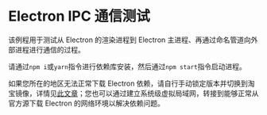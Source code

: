 # Electron IPC 通信测试

该例程用于测试从 Electron 的渲染进程到 Electron 主进程、再通过命名管道向外部进程进行通信的过程。

请通过`npm i`或`yarn`指令进行依赖库安装，然后通过`npm start`指令启动进程。

如果您所在的地区无法正常下载 Electron 依赖，请自行手动锁定版本并切换到淘宝镜像，详情见[此文章](https://blog.csdn.net/cookily_liangzai/article/details/107716013)；您也可以通过建立系统级虚拟局域网，转接到能够正常从官方源下载 Electron 的网络环境以解决依赖问题。
